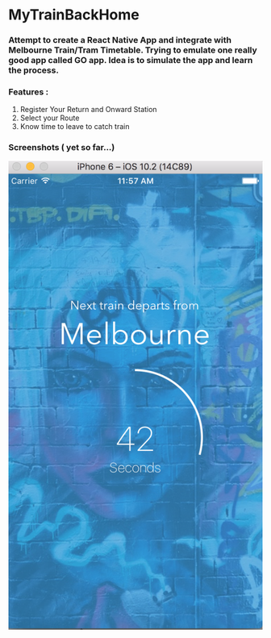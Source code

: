 # MyTrainBackHome

### Attempt to create a React Native App and integrate with Melbourne Train/Tram Timetable. Trying to emulate one really good app called GO app. Idea is to simulate the app and learn the process.

### Features :
1. Register Your Return and Onward Station
2. Select your Route
3. Know time to leave to catch train

### Screenshots ( yet so far...)
![Alt text](assets/ScreenShot01.png?raw=true "Progress Screen")
